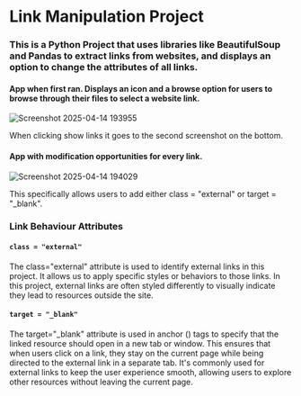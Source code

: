 # Link Manipulation Project

### This is a Python Project that uses libraries like BeautifulSoup and Pandas to extract links from websites, and displays an option to change the attributes of all links.

#### App when first ran. Displays an icon and a browse option for users to browse through their files to select a website link. 
![Screenshot 2025-04-14 193955](https://github.com/user-attachments/assets/c72de37a-eae1-472a-afea-5b5c168f565a)

When clicking show links it goes to the second screenshot on the bottom.


#### App with modification opportunities for every link. 
![Screenshot 2025-04-14 194029](https://github.com/user-attachments/assets/6d76a61a-8743-4cd2-872e-dc8f67e30626)

This specifically allows users to add either class = "external" or target = "_blank". 



### Link Behaviour Attributes

#### ```class = "external"```
The class="external" attribute is used to identify external links in this project. It allows us to apply specific styles or behaviors to those links. In this project, external links are often styled differently to visually indicate they lead to resources outside the site.

#### ```target = "_blank"```
The target="_blank" attribute is used in anchor (<a>) tags to specify that the linked resource should open in a new tab or window. This ensures that when users click on a link, they stay on the current page while being directed to the external link in a separate tab. It's commonly used for external links to keep the user experience smooth, allowing users to explore other resources without leaving the current page.
